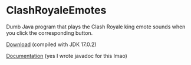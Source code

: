 # ClashRoyaleEmotes

Dumb Java program that plays the Clash Royale king emote sounds when you click the corresponding button.

[Download](https://github.com/LeddaZ/ClashRoyaleEmotes/releases/download/v1/ClashRoyaleEmotes.jar) (compiled with JDK 17.0.2)

[Documentation](https://leddaz.github.io/javadocs/cr/package-summary.html) (yes I wrote javadoc for this lmao)
